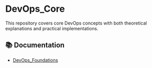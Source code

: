 # DevOps_Core
This repository covers core DevOps concepts with both theoretical explanations and practical implementations.

## 📚 Documentation
  - [DevOps_Foundations](Docs/DevOps_Foundations.md) 


